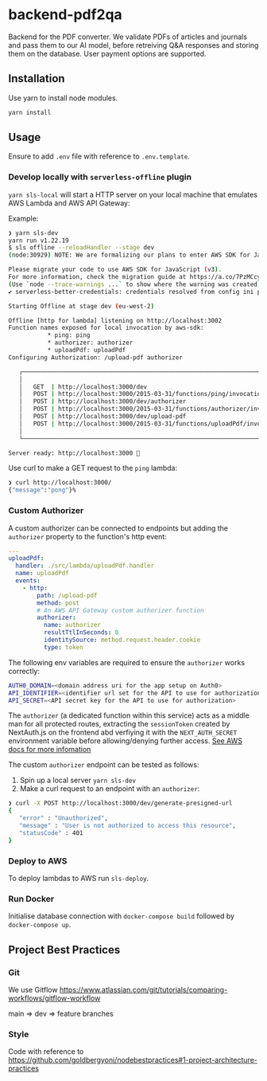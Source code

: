 # backend-pdf2qa

Backend for the PDF converter. We validate PDFs of articles and journals and pass them to our AI model, before retreiving Q&A responses and storing them on the database. User payment options are supported.

## Installation

Use yarn to install node modules.

```bash
yarn install
```

## Usage

Ensure to add `.env` file with reference to `.env.template`.

### Develop locally with `serverless-offline` plugin

`yarn sls-local` will start a HTTP server on your local machine that emulates AWS Lambda and AWS API Gateway:

Example:

```bash
❯ yarn sls-dev
yarn run v1.22.19
$ sls offline --reloadHandler --stage dev
(node:30929) NOTE: We are formalizing our plans to enter AWS SDK for JavaScript (v2) into maintenance mode in 2023.

Please migrate your code to use AWS SDK for JavaScript (v3).
For more information, check the migration guide at https://a.co/7PzMCcy
(Use `node --trace-warnings ...` to show where the warning was created)
✔ serverless-better-credentials: credentials resolved from config ini profile: AWS_DEFAULT_PROFILE (default)

Starting Offline at stage dev (eu-west-2)

Offline [http for lambda] listening on http://localhost:3002
Function names exposed for local invocation by aws-sdk:
           * ping: ping
           * authorizer: authorizer
           * uploadPdf: uploadPdf
Configuring Authorization: /upload-pdf authorizer

   ┌──────────────────────────────────────────────────────────────────────────────┐
   │                                                                              │
   │   GET  | http://localhost:3000/dev                                           │
   │   POST | http://localhost:3000/2015-03-31/functions/ping/invocations         │
   │   POST | http://localhost:3000/dev/authorizer                                │
   │   POST | http://localhost:3000/2015-03-31/functions/authorizer/invocations   │
   │   POST | http://localhost:3000/dev/upload-pdf                                │
   │   POST | http://localhost:3000/2015-03-31/functions/uploadPdf/invocations    │
   │                                                                              │
   └──────────────────────────────────────────────────────────────────────────────┘

Server ready: http://localhost:3000 🚀
```

Use curl to make a GET request to the `ping` lambda:

```bash
❯ curl http://localhost:3000/
{"message":"pong"}%
```

### Custom Authorizer

A custom authorizer can be connected to endpoints but adding the `authorizer` property to the function's http event:

```yml
---
uploadPdf:
  handler: ./src/lambda/uploadPdf.handler
  name: uploadPdf
  events:
    - http:
        path: /upload-pdf
        method: post
        # An AWS API Gateway custom authorizer function
        authorizer:
          name: authorizer
          resultTtlInSeconds: 0
          identitySource: method.request.header.cookie
          type: token
```

The following env variables are required to ensure the `authorizer` works correctly:

```bash
AUTH0_DOMAIN=<domain address uri for the app setup on Auth0>
API_IDENTIFIER=<identifier url set for the API to use for authorization>
API_SECRET=<API secret key for the API to use for authorization>
``` 

The `authorizer` (a dedicated function within this service) acts as a middle man for all protected routes, extracting the `sessionToken` created by NextAuth.js on the frontend abd verfiying it with the `NEXT_AUTH_SECRET` environment variable before allowing/denying further access. [See AWS docs for more infomation](https://docs.aws.amazon.com/apigateway/latest/developerguide/apigateway-use-lambda-authorizer.html)

The custom `authorizer` endpoint can be tested as follows:

1. Spin up a local server `yarn sls-dev`
2. Make a curl request to an endpoint with an `authorizer`:

```bash
❯ curl -X POST http://localhost:3000/dev/generate-presigned-url
{
   "error" : "Unauthorized",
   "message" : "User is not authorized to access this resource",
   "statusCode" : 401
}
```

### Deploy to AWS

To deploy lambdas to AWS run `sls-deploy`.

### Run Docker

Initialise database connection with `docker-compose build` followed by `docker-compose up`.

## Project Best Practices

### Git

We use Gitflow https://www.atlassian.com/git/tutorials/comparing-workflows/gitflow-workflow

main => dev => feature branches

### Style

Code with reference to https://github.com/goldbergyoni/nodebestpractices#1-project-architecture-practices
